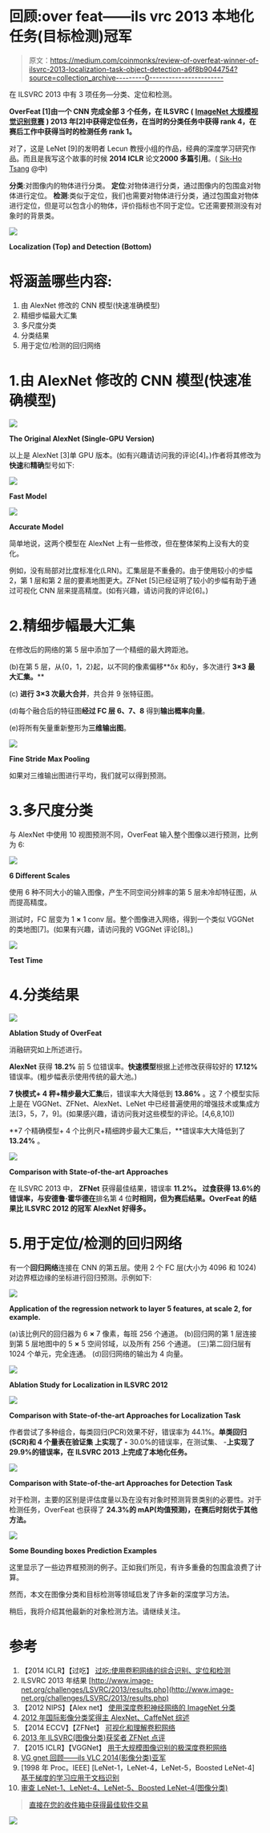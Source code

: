 # 回顾:over feat——ils vrc 2013 本地化任务(目标检测)冠军

> 原文：<https://medium.com/coinmonks/review-of-overfeat-winner-of-ilsvrc-2013-localization-task-object-detection-a6f8b9044754?source=collection_archive---------0----------------------->

在 ILSVRC 2013 中有 3 项任务—分类、定位和检测。

**OverFeat [1]由一个 CNN 完成全部 3 个任务，在 ILSVRC (** [**ImageNet 大规模视觉识别竞赛**](http://www.image-net.org/challenges/LSVRC/) **) 2013 年[2]中获得定位任务，在当时的分类任务中获得 rank 4，在赛后工作中获得当时的检测任务 rank 1。**

对了，这是 LeNet [9]的发明者 Lecun 教授小组的作品，经典的深度学习研究作品。而且是我写这个故事的时候 **2014 ICLR** 论文**2000 多篇引用**。( [Sik-Ho Tsang](https://medium.com/u/aff72a0c1243?source=post_page-----a6f8b9044754--------------------------------) @中)

**分类**:对图像内的物体进行分类。
**定位**:对物体进行分类，通过图像内的包围盒对物体进行定位。
**检测**:类似于定位，我们也需要对物体进行分类，通过包围盒对物体进行定位，但是可以包含小的物体，评价指标也不同于定位。它还需要预测没有对象时的背景类。

![](img/db3e8b1933a3c03052c3730dd4f43c0a.png)

**Localization (Top) and Detection (Bottom)**

# 将涵盖哪些内容:

1.  由 AlexNet 修改的 CNN 模型(快速准确模型)
2.  精细步幅最大汇集
3.  多尺度分类
4.  分类结果
5.  用于定位/检测的回归网络

# 1.由 AlexNet 修改的 CNN 模型(快速准确模型)

![](img/a2f7f2f9d4ec874f35631fc2886758e8.png)

**The Original AlexNet (Single-GPU Version)**

以上是 AlexNet [3]单 GPU 版本。(如有兴趣请访问我的评论[4]。)作者将其修改为**快速**和**精确**型号如下:

![](img/8f54f3abb1cbd456c781833ec486ea5a.png)

**Fast Model**

![](img/4e5178a721098888eb5fac6261613545.png)

**Accurate Model**

简单地说，这两个模型在 AlexNet 上有一些修改，但在整体架构上没有大的变化。

例如，没有局部对比度标准化(LRN)。汇集层是不重叠的。由于使用较小的步幅 2，第 1 层和第 2 层的要素地图更大。ZFNet [5]已经证明了较小的步幅有助于通过可视化 CNN 层来提高精度。(如有兴趣，请访问我的评论[6]。)

# 2.精细步幅最大汇集

在修改后的网络的第 5 层中添加了一个精细的最大跨距池。

(b)在第 5 层，从{0，1，2}起，以不同的像素偏移**δx 和δy，多次进行 **3×3 最大汇集。****

(c) **进行 3×3 次最大合并**，共合并 9 张特征图。

(d)每个融合后的特征图**经过 FC 层 6、7、8** 得到**输出概率向量**。

(e)将所有矢量重新整形为**三维输出图**。

![](img/a680dfff2d70a8b40062f4c7e1cff2cb.png)

**Fine Stride Max Pooling**

如果对三维输出图进行平均，我们就可以得到预测。

# 3.多尺度分类

与 AlexNet 中使用 10 视图预测不同，OverFeat 输入整个图像以进行预测，比例为 6:

![](img/6b57d81a436b17a654dda40cebeea066.png)

**6 Different Scales**

使用 6 种不同大小的输入图像，产生不同空间分辨率的第 5 层未冷却特征图，从而提高精度。

测试时，FC 层变为 1 **×** 1 conv 层。整个图像进入网络，得到一个类似 VGGNet 的类地图[7]。(如果有兴趣，请访问我的 VGGNet 评论[8]。)

![](img/7e869afee51ca0cedfea54139b6f0330.png)

**Test Time**

# 4.分类结果

![](img/0fe54cc380ab0326545d21e5b6315b28.png)

**Ablation Study of OverFeat**

消融研究如上所述进行。

**AlexNet** 获得 **18.2%** 前 5 位错误率。**快速模型**根据上述修改获得较好的 **17.12%** 错误率。(粗步幅表示使用传统的最大池。)

**7 快模式+ 4 秤+精步最大汇集**后，错误率大大降低到 **13.86%** 。这 7 个模型实际上是在 VGGNet、ZFNet、AlexNet、LeNet 中已经普遍使用的增强技术或集成方法[3，5，7，9]。(如果感兴趣，请访问我对这些模型的评论。[4,6,8,10])

**7 个精确模型+ 4 个比例尺+精细跨步最大汇集后，**错误率大大降低到了 **13.24%** 。

![](img/e175d56f95ba41e9a73b16d3cc1b4bc0.png)

**Comparison with State-of-the-art Approaches**

在 ILSVRC 2013 中， **ZFNet** 获得最佳结果，错误率 **11.2%。
**过食**获得 **13.6%的错误率**，与安德鲁·霍华德在**排名第 4 位**时相同，但为赛后结果。OverFeat 的结果比 ILSVRC 2012 的冠军 AlexNet 好得多。**

# 5.用于定位/检测的回归网络

有一个**回归网络**连接在 CNN 的第五层。使用 2 个 FC 层(大小为 4096 和 1024)对边界框边缘的坐标进行回归预测。示例如下:

![](img/a587c4501468d9c6c218fb035cfd52bd.png)

**Application of the regression network to layer 5 features, at scale 2, for example.**

(a)该比例尺的回归器为 6 **×** 7 像素，每班 256 个通道。
(b)回归网的第 1 层连接到第 5 层地图中的 5 **×** 5 空间邻域，以及所有 256 个通道。
(三)第二回归层有 1024 个单元，完全连通。
(d)回归网络的输出为 4 向量。

![](img/78b67c87d54dd22181696ef54f0216ef.png)

**Ablation Study for Localization in ILSVRC 2012**

![](img/24d4753291317b418d14211c765f03f6.png)

**Comparison with State-of-the-art Approaches for Localization Task**

作者尝试了多种组合，每类回归(PCR)效果不好，错误率为 44.1%。**单类回归(SCR)和 4 个量表在验证集
上实现了
-** 30.0%的错误率，在测试集、
-**上实现了 **29.9%的错误率，在 ILSVRC 2013** 上完成了本地化任务。**

![](img/07ef39e8c73bccc7e0a4f648691d7f6d.png)

**Comparison with State-of-the-art Approaches for Detection Task**

对于检测，主要的区别是评估度量以及在没有对象时预测背景类别的必要性。对于检测任务，OverFeat 也获得了 **24.3%的 mAP(均值预测)，在赛后时刻优于其他方法。**

![](img/611dfd470642e49c63f4f70837e0a557.png)

**Some Bounding boxes Prediction Examples**

这里显示了一些边界框预测的例子。正如我们所见，有许多重叠的包围盒浪费了计算。

然而，本文在图像分类和目标检测等领域启发了许多新的深度学习方法。

稍后，我将介绍其他最新的对象检测方法。请继续关注。

# 参考

1.  【2014 ICLR】【过吃】
    [过吃:使用卷积网络的综合识别、定位和检测](https://arxiv.org/pdf/1312.6229)
2.  ILSVRC 2013 年结果
    [http://www.image-net.org/challenges/LSVRC/2013/results.php](http://www.image-net.org/challenges/LSVRC/2013/results.php)
3.  【2012 NIPS】【Alex net】
    [使用深度卷积神经网络的 ImageNet 分类](https://papers.nips.cc/paper/4824-imagenet-classification-with-deep-convolutional-neural-networks.pdf)
4.  [2012 年国际影像分类奖得主 AlexNet、CaffeNet 综述](/coinmonks/paper-review-of-alexnet-caffenet-winner-in-ilsvrc-2012-image-classification-b93598314160)
5.  【2014 ECCV】【ZFNet】
    [可视化和理解卷积网络](https://cs.nyu.edu/~fergus/papers/zeilerECCV2014.pdf)
6.  [2013 年 ILSVRC(图像分类)获奖者 ZFNet 点评](/coinmonks/paper-review-of-zfnet-the-winner-of-ilsvlc-2013-image-classification-d1a5a0c45103)
7.  【2015 ICLR】【VGGNet】
    [用于大规模图像识别的极深度卷积网络](https://arxiv.org/pdf/1409.1556)
8.  [VG gnet 回顾——ils VLC 2014(影像分类)亚军](/coinmonks/paper-review-of-vggnet-1st-runner-up-of-ilsvlc-2014-image-classification-d02355543a11)
9.  [1998 年 Proc。IEEE] [LeNet-1，LeNet-4，LeNet-5，Boosted LeNet-4]
    [基于梯度的学习应用于文档识别](http://yann.lecun.com/exdb/publis/pdf/lecun-01a.pdf)
10.  [审查 LeNet-1、LeNet-4、LeNet-5、Boosted LeNet-4(图像分类)](/@sh.tsang/paper-brief-review-of-lenet-1-lenet-4-lenet-5-boosted-lenet-4-image-classification-1f5f809dbf17)

> [直接在您的收件箱中获得最佳软件交易](https://coincodecap.com/?utm_source=coinmonks)

[![](img/7c0b3dfdcbfea594cc0ae7d4f9bf6fcb.png)](https://coincodecap.com/?utm_source=coinmonks)